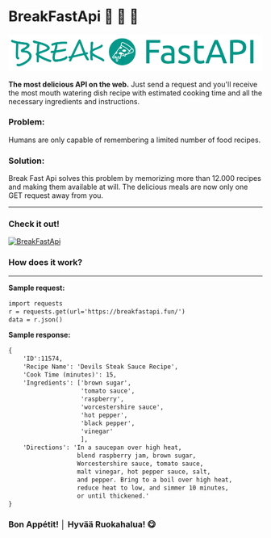 # BreakFastApi 🍣 🍔 🍕

![Breakfastapi](images/BreakFastAPI.png)

**The most delicious API on the web.** Just send a request and you'll receive the most mouth watering dish recipe with estimated cooking time and all the necessary ingredients and instructions.

### **Problem:**

Humans are only capable of remembering a limited number of food recipes.

### **Solution:**

Break Fast Api solves this problem by memorizing more than 12.000 recipes and making them available at will.
The delicious meals are now only one GET request away from you.

---

### **Check it out!** 
[![BreakFastApi](https://img.shields.io/badge/BreakFastApi-0077B5?style=for-the-badge&logo=fastapi&logoColor=white)](https://breakfastapi.fun/)


### **How does it work?**

---

**Sample request:**


```
import requests
r = requests.get(url='https://breakfastapi.fun/')
data = r.json()
```

**Sample response:**


```
{
    'ID':11574,
    'Recipe Name': 'Devils Steak Sauce Recipe',
    'Cook Time (minutes)': 15,
    'Ingredients': ['brown sugar',
                    'tomato sauce',
                    'raspberry',
                    'worcestershire sauce',
                    'hot pepper',
                    'black pepper',
                    'vinegar'
                    ],
    'Directions': 'In a saucepan over high heat, 
                   blend raspberry jam, brown sugar, 
                   Worcestershire sauce, tomato sauce, 
                   malt vinegar, hot pepper sauce, salt, 
                   and pepper. Bring to a boil over high heat, 
                   reduce heat to low, and simmer 10 minutes,
                   or until thickened.'
}
```

### Bon Appétit! │ Hyvää Ruokahalua! 😋


